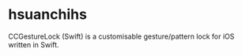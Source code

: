 # hsuanchihs
CCGestureLock (Swift) is a customisable gesture/pattern lock for iOS written in Swift.

